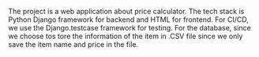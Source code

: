 The project is a web application about price calculator. The tech stack is Python Django framework for backend and
HTML for frontend. For CI/CD, we use the Django.testcase framework for testing. 
For the database, since we choose tos tore the information of the item in .CSV file since we only save the item name
and price in the file.
